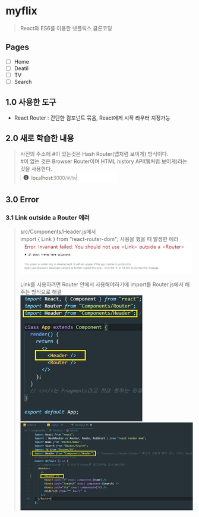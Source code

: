 # myflix

> React와 ES6를 이용한 넷플릭스 클론코딩

## Pages

- [ ] Home
- [ ] Deatil
- [ ] TV
- [ ] Search

## 1.0 사용한 도구

- React Router : 간단한 컴포넌트 묶음, React에게 시작 라우터 지정가능

## 2.0 새로 학습한 내용

> 사진의 주소에 #이 있는것은 Hash Router(앱처럼 보이게) 방식이다.  
> #이 없는 것은 Browser Router이며 HTML history API(웹처럼 보이게)라는 것을 사용한다.  
> ![img](img/new_01.jpg)

## 3.0 Error

### 3.1 Link outside a Router 에러

> src/Components/Header.js에서  
> import { Link } from "react-router-dom"; 사용을 했을 때 발생한 에러  
> ![img](img/error_01.jpg)
>
> Link를 사용하려면 Router 안에서 사용해야하기에 import를 Router.js에서 해주는 방식으로 해결  
> ![img](img/error_01-1.jpg)  
> ![img](img/error_01-2.jpg)
